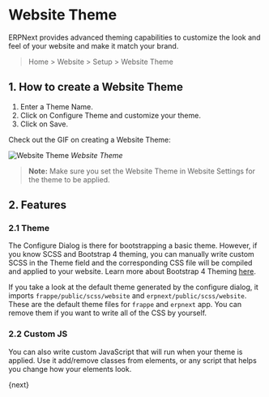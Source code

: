 <!-- add-breadcrumbs -->
# Website Theme

ERPNext provides advanced theming capabilities to customize the look and feel of
your website and make it match your brand.

> Home > Website > Setup > Website Theme

## 1. How to create a Website Theme

1. Enter a Theme Name.
1. Click on Configure Theme and customize your theme.
1. Click on Save.

Check out the GIF on creating a Website Theme:

![Website Theme](/docs/assets/img/website/website-theme.gif)
*Website Theme*

> **Note:** Make sure you set the Website Theme in Website Settings for the
> theme to be applied.

## 2. Features

### 2.1 Theme

The Configure Dialog is there for bootstrapping a basic theme. However, if you
know SCSS and Bootstrap 4 theming, you can manually write custom SCSS in the
Theme field and the corresponding CSS file will be compiled and applied to your
website. Learn more about Bootstrap 4 Theming [here](https://getbootstrap.com/docs/4.3/getting-started/theming/).

If you take a look at the default theme generated by the configure dialog, it
imports `frappe/public/scss/website` and `erpnext/public/scss/website`. These
are the default theme files for `frappe` and `erpnext` app. You can remove them
if you want to write all of the CSS by yourself.

### 2.2 Custom JS

You can also write custom JavaScript that will run when your theme is applied.
Use it add/remove classes from elements, or any script that helps you change how
your elements look.

{next}